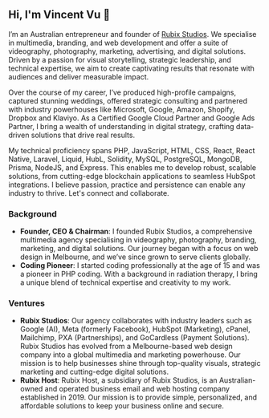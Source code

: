 ## Hi, I'm Vincent Vu 👋

I’m an Australian entrepreneur and founder of [Rubix Studios](https://www.rubixstudios.com.au/). We specialise in multimedia, branding, and web development and offer a suite of videography, photography, marketing, advertising, and digital solutions. Driven by a passion for visual storytelling, strategic leadership, and technical expertise, we aim to create captivating results that resonate with audiences and deliver measurable impact.

Over the course of my career, I’ve produced high-profile campaigns, captured stunning weddings, offered strategic consulting and partnered with industry powerhouses like Microsoft, Google, Amazon, Shopify, Dropbox and Klaviyo. As a Certified Google Cloud Partner and Google Ads Partner, I bring a wealth of understanding in digital strategy, crafting data-driven solutions that drive real results.

My technical proficiency spans PHP, JavaScript, HTML, CSS, React, React Native, Laravel, Liquid, HubL, Solidity, MySQL, PostgreSQL, MongoDB, Prisma, NodeJS, and Express. This enables me to develop robust, scalable solutions, from cutting-edge blockchain applications to seamless HubSpot integrations. I believe passion, practice and persistence can enable any industry to thrive. Let's connect and collaborate.

### Background

- **Founder, CEO & Chairman**: I founded Rubix Studios, a comprehensive multimedia agency specialising in videography, photography, branding, marketing, and digital solutions. Our journey began with a focus on web design in Melbourne, and we’ve since grown to serve clients globally.
- **Coding Pioneer**: I started coding professionally at the age of 15 and was a pioneer in PHP coding. With a background in radiation therapy, I bring a unique blend of technical expertise and creativity to my work.

### Ventures

- **Rubix Studios**: Our agency collaborates with industry leaders such as Google (AI), Meta (formerly Facebook), HubSpot (Marketing), cPanel, Mailchimp, PXA (Partnerships), and GoCardless (Payment Solutions). Rubix Studios has evolved from a Melbourne-based web design company into a global multimedia and marketing powerhouse. Our mission is to help businesses shine through top-quality visuals, strategic marketing and cutting-edge digital solutions.
- **Rubix Host**: Rubix Host, a subsidiary of Rubix Studios, is an Australian-owned and operated business email and web hosting company established in 2019. Our mission is to provide simple, personalized, and affordable solutions to keep your business online and secure.
